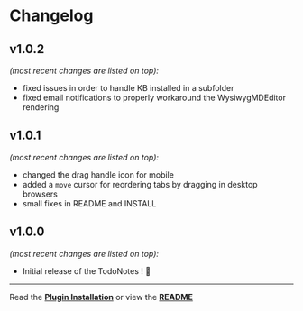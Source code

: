 # Changelog


## v1.0.2

_(most recent changes are listed on top):_  
* fixed issues in order to handle KB installed in a subfolder
* fixed email notifications to properly workaround the WysiwygMDEditor rendering

## v1.0.1

_(most recent changes are listed on top):_  
* changed the drag handle icon for mobile
* added a `move` cursor for reordering tabs by dragging in desktop browsers
* small fixes in README and INSTALL

## v1.0.0

_(most recent changes are listed on top):_  
* Initial release of the TodoNotes ! 🥳

---

Read the [**Plugin Installation**](INSTALL.md "View Installation instructions") or view the [**README**](README.md "View README")
